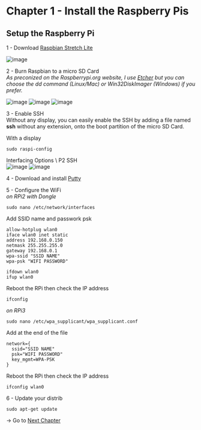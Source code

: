 # Chapter 1 - Install the Raspberry Pis


## Setup the Raspberry Pi

1 - Download [Raspbian Stretch Lite](https://www.raspberrypi.org/downloads/raspbian/)

![image](https://github.com/estelle-a/ServerlessConf2018-Workshop-OpenFaas/blob/master/images/01-001.jpg)

2 - Burn Raspbian to a micro SD Card  
_As preconized on the Raspberrypi.org website, I use [Etcher](https://etcher.io/) but you can choose the dd command (Linux/Mac) or Win32DiskImager (Windows) if you prefer._

![image](https://github.com/estelle-a/ServerlessConf2018-Workshop-OpenFaas/blob/master/images/01-002.jpg)
![image](https://github.com/estelle-a/ServerlessConf2018-Workshop-OpenFaas/blob/master/images/01-003.jpg)
![image](https://github.com/estelle-a/ServerlessConf2018-Workshop-OpenFaas/blob/master/images/01-004.jpg)

3 - Enable SSH  
Without any display, you can easily enable the SSH by adding a file named **ssh** without any extension, onto the boot partition of the micro SD Card.

With a display
```
sudo raspi-config
```
Interfacing Options \ P2 SSH  
![image](https://github.com/estelle-a/ServerlessConf2018-Workshop-OpenFaas/blob/master/images/01-005.jpg)
![image](https://github.com/estelle-a/ServerlessConf2018-Workshop-OpenFaas/blob/master/images/01-006.jpg)

4 - Download and install [Putty](https://www.putty.org/)

5 - Configure the WiFi  
_on RPi2 with Dongle_  
```
sudo nano /etc/network/interfaces
```
Add SSID name and passwork psk
```
allow-hotplug wlan0
iface wlan0 inet static
address 192.168.0.150
netmask 255.255.255.0
gateway 192.168.0.1
wpa-ssid "SSID NAME"
wpa-psk "WIFI PASSWORD"

ifdown wlan0
ifup wlan0
```
Reboot the RPi then check the IP address  
```
ifconfig
```

_on RPi3_
```
sudo nano /etc/wpa_supplicant/wpa_supplicant.conf
```
Add at the end of the file  
```
network={
  ssid="SSID NAME"
  psk="WIFI PASSWORD"
  key_mgmt=WPA-PSK
}
```
Reboot the RPi then check the IP address  
```
ifconfig wlan0
```

6 - Update your distrib
```
sudo apt-get update
```
  
  
-> Go to [Next Chapter](https://github.com/estelle-a/ServerlessConf2018-Workshop-OpenFaas/blob/master/02-Setup-network.md)
